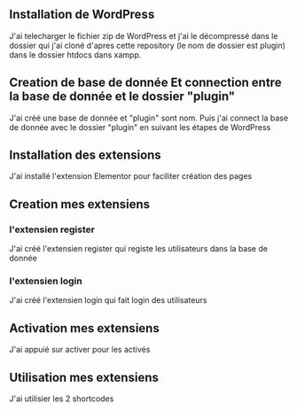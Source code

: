 ## Installation de WordPress
J'ai telecharger le fichier zip de WordPress et j'ai le décompressé dans le dossier qui j'ai cloné d'apres cette repository (le nom de dossier est plugin) dans le dossier htdocs dans xampp.
## Creation de base de donnée Et connection entre la base de donnée et le dossier "plugin"
J'ai créé une base de donnée et "plugin" sont nom. Puis j'ai connect la base de donnée avec le dossier "plugin" en suivant les étapes de WordPress
## Installation des extensions
J'ai installé l'extension Elementor pour faciliter création des pages
## Creation mes extensiens
### l'extensien register 
J'ai créé l'extensien register qui registe les utilisateurs dans la base de donnée
### l'extensien login 
J'ai créé l'extensien login qui fait login des utilisateurs
## Activation mes extensiens
J'ai appuié sur activer pour les activés
## Utilisation mes extensiens
J'ai utilisier les 2 shortcodes